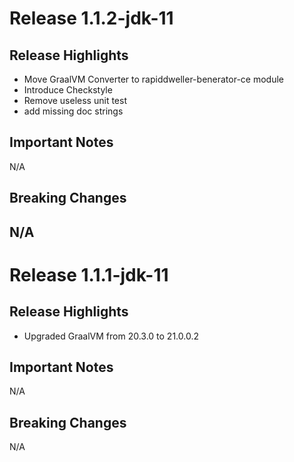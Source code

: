 # Release 1.1.2-jdk-11

## Release Highlights

* Move GraalVM Converter to rapiddweller-benerator-ce module
* Introduce Checkstyle
* Remove useless unit test
* add missing doc strings

## Important Notes

N/A

## Breaking Changes

N/A
---
# Release 1.1.1-jdk-11

## Release Highlights

* Upgraded GraalVM from 20.3.0 to 21.0.0.2

## Important Notes

N/A

## Breaking Changes

N/A
  